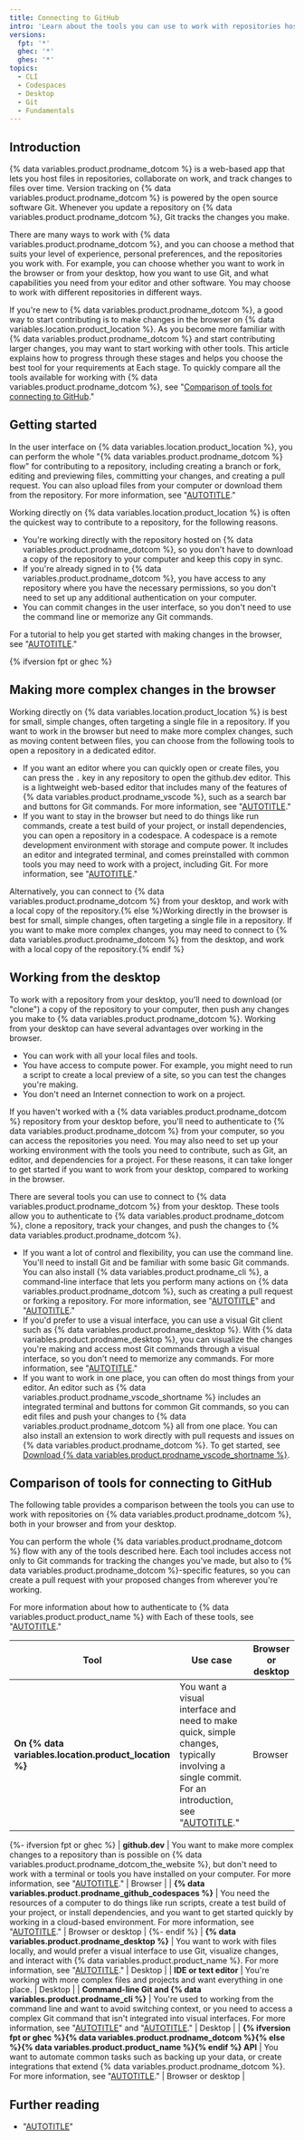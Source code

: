```yaml
---
title: Connecting to GitHub
intro: 'Learn about the tools you can use to work with repositories hosted on {% data variables.product.prodname_dotcom %}.'
versions:
  fpt: '*'
  ghec: '*'
  ghes: '*'
topics:
  - CLI
  - Codespaces
  - Desktop
  - Git
  - Fundamentals
---
```


## Introduction

{% data variables.product.prodname_dotcom %} is a web-based app that lets you host files in repositories, collaborate on work, and track changes to files over time. Version tracking on {% data variables.product.prodname_dotcom %} is powered by the open source software Git. Whenever you update a repository on {% data variables.product.prodname_dotcom %}, Git tracks the changes you make.

There are many ways to work with {% data variables.product.prodname_dotcom %}, and you can choose a method that suits your level of experience, personal preferences, and the repositories you work with. For example, you can choose whether you want to work in the browser or from your desktop, how you want to use Git, and what capabilities you need from your editor and other software. You may choose to work with different repositories in different ways.

If you're new to {% data variables.product.prodname_dotcom %}, a good way to start contributing is to make changes in the browser on {% data variables.location.product_location %}. As you become more familiar with {% data variables.product.prodname_dotcom %} and start contributing larger changes, you may want to start working with other tools. This article explains how to progress through these stages and helps you choose the best tool for your requirements at Each stage. To quickly compare all the tools available for working with {% data variables.product.prodname_dotcom %}, see "[Comparison of tools for connecting to GitHub](#comparison-of-tools-for-connecting-to-github)."

## Getting started

In the user interface on {% data variables.location.product_location %}, you can perform the whole "{% data variables.product.prodname_dotcom %} flow" for contributing to a repository, including creating a branch or fork, editing and previewing files, committing your changes, and creating a pull request. You can also upload files from your computer or download them from the repository. For more information, see "[AUTOTITLE](/get-started/using-github/github-flow)."

Working directly on {% data variables.location.product_location %} is often the quickest way to contribute to a repository, for the following reasons.

- You're working directly with the repository hosted on {% data variables.product.prodname_dotcom %}, so you don't have to download a copy of the repository to your computer and keep this copy in sync.
- If you're already signed in to {% data variables.product.prodname_dotcom %}, you have access to any repository where you have the necessary permissions, so you don't need to set up any additional authentication on your computer.
- You can commit changes in the user interface, so you don't need to use the command line or memorize any Git commands.

For a tutorial to help you get started with making changes in the browser, see "[AUTOTITLE](/get-started/start-your-journey/hello-world)."

{% ifversion fpt or ghec %}

## Making more complex changes in the browser

Working directly on {% data variables.location.product_location %} is best for small, simple changes, often targeting a single file in a repository. If you want to work in the browser but need to make more complex changes, such as moving content between files, you can choose from the following tools to open a repository in a dedicated editor.

- If you want an editor where you can quickly open or create files, you can press the `.` key in any repository to open the github.dev editor. This is a lightweight web-based editor that includes many of the features of {% data variables.product.prodname_vscode %}, such as a search bar and buttons for Git commands. For more information, see "[AUTOTITLE](/codespaces/the-githubdev-web-based-editor)."
- If you want to stay in the browser but need to do things like run commands, create a test build of your project, or install dependencies, you can open a repository in a codespace. A codespace is a remote development environment with storage and compute power. It includes an editor and integrated terminal, and comes preinstalled with common tools you may need to work with a project, including Git. For more information, see "[AUTOTITLE](/codespaces/overview)."

Alternatively, you can connect to {% data variables.product.prodname_dotcom %} from your desktop, and work with a local copy of the repository.{% else %}Working directly in the browser is best for small, simple changes, often targeting a single file in a repository. If you want to make more complex changes, you may need to connect to {% data variables.product.prodname_dotcom %} from the desktop, and work with a local copy of the repository.{% endif %}

## Working from the desktop

To work with a repository from your desktop, you'll need to download (or "clone") a copy of the repository to your computer, then push any changes you make to {% data variables.product.prodname_dotcom %}. Working from your desktop can have several advantages over working in the browser.

- You can work with all your local files and tools.
- You have access to compute power. For example, you might need to run a script to create a local preview of a site, so you can test the changes you're making.
- You don't need an Internet connection to work on a project.

If you haven't worked with a {% data variables.product.prodname_dotcom %} repository from your desktop before, you'll need to authenticate to {% data variables.product.prodname_dotcom %} from your computer, so you can access the repositories you need. You may also need to set up your working environment with the tools you need to contribute, such as Git, an editor, and dependencies for a project. For these reasons, it can take longer to get started if you want to work from your desktop, compared to working in the browser.

There are several tools you can use to connect to {% data variables.product.prodname_dotcom %} from your desktop. These tools allow you to authenticate to {% data variables.product.prodname_dotcom %}, clone a repository, track your changes, and push the changes to {% data variables.product.prodname_dotcom %}.

- If you want a lot of control and flexibility, you can use the command line. You'll need to install Git and be familiar with some basic Git commands. You can also install {% data variables.product.prodname_cli %}, a command-line interface that lets you perform many actions on {% data variables.product.prodname_dotcom %}, such as creating a pull request or forking a repository. For more information, see "[AUTOTITLE](/get-started/getting-started-with-git/set-up-git)" and "[AUTOTITLE](/github-cli/github-cli/about-github-cli)."
- If you'd prefer to use a visual interface, you can use a visual Git client such as {% data variables.product.prodname_desktop %}. With {% data variables.product.prodname_desktop %}, you can visualize the changes you're making and access most Git commands through a visual interface, so you don't need to memorize any commands. For more information, see "[AUTOTITLE](/desktop/overview/about-github-desktop)."
- If you want to work in one place, you can often do most things from your editor. An editor such as {% data variables.product.prodname_vscode_shortname %} includes an integrated terminal and buttons for common Git commands, so you can edit files and push your changes to {% data variables.product.prodname_dotcom %} all from one place. You can also install an extension to work directly with pull requests and issues on {% data variables.product.prodname_dotcom %}. To get started, see [Download {% data variables.product.prodname_vscode_shortname %}](https://code.visualstudio.com/download).

## Comparison of tools for connecting to GitHub

The following table provides a comparison between the tools you can use to work with repositories on {% data variables.product.prodname_dotcom %}, both in your browser and from your desktop.

You can perform the whole {% data variables.product.prodname_dotcom %} flow with any of the tools described here. Each tool includes access not only to Git commands for tracking the changes you've made, but also to {% data variables.product.prodname_dotcom %}-specific features, so you can create a pull request with your proposed changes from wherever you're working.

For more information about how to authenticate to {% data variables.product.product_name %} with Each of these tools, see "[AUTOTITLE](/authentication/keeping-your-account-and-data-secure/about-authentication-to-github)."

| Tool | Use case | Browser or desktop |
| ---- | -------- | ------------------ |
| **On {% data variables.location.product_location %}** | You want a visual interface and need to make quick, simple changes, typically involving a single commit. For an introduction, see "[AUTOTITLE](/get-started/start-your-journey/hello-world)." | Browser |
{%- ifversion fpt or ghec %}
| **github.dev** | You want to make more complex changes to a repository than is possible on {% data variables.product.prodname_dotcom_the_website %}, but don't need to work with a terminal or tools you have installed on your computer. For more information, see "[AUTOTITLE](/codespaces/the-githubdev-web-based-editor#opening-the-githubdev-editor)." | Browser |
| **{% data variables.product.prodname_github_codespaces %}** | You need the resources of a computer to do things like run scripts, create a test build of your project, or install dependencies, and you want to get started quickly by working in a cloud-based environment. For more information, see "[AUTOTITLE](/codespaces/overview)." | Browser or desktop |
{%- endif %}
| **{% data variables.product.prodname_desktop %}** | You want to work with files locally, and would prefer a visual interface to use Git, visualize changes, and interact with {% data variables.product.product_name %}. For more information, see "[AUTOTITLE](/desktop/overview/about-github-desktop)." | Desktop |
| **IDE or text editor**  | You're working with more complex files and projects and want everything in one place. | Desktop |
| **Command-line Git and {% data variables.product.prodname_cli %}** | You're used to working from the command line and want to avoid switching context, or you need to access a complex Git command that isn't integrated into visual interfaces. For more information, see "[AUTOTITLE](/get-started/getting-started-with-git/set-up-git)" and "[AUTOTITLE](/github-cli/github-cli/about-github-cli)." | Desktop |
| **{% ifversion fpt or ghec %}{% data variables.product.prodname_dotcom %}{% else %}{% data variables.product.product_name %}{% endif %} API** | You want to automate common tasks such as backing up your data, or create integrations that extend {% data variables.product.prodname_dotcom %}. For more information, see "[AUTOTITLE](/rest/about-the-rest-api/comparing-githubs-rest-api-and-graphql-api)." | Browser or desktop |

## Further reading

- "[AUTOTITLE](/get-started/using-git/about-git)"
